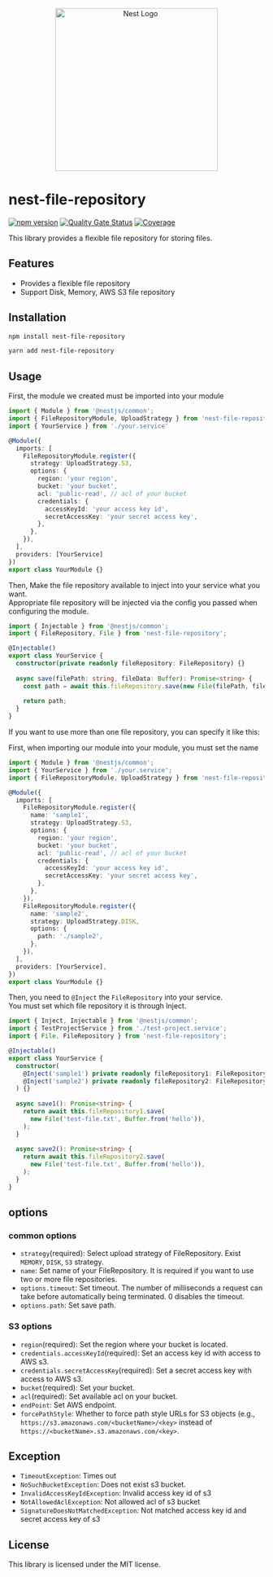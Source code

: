 <p align="center">
  <a href="https://nestjs.com"><img src="https://nestjs.com/img/logo_text.svg" alt="Nest Logo" width="320" /></a>
</p>

# nest-file-repository
[![npm version](https://badge.fury.io/js/nest-file-repository.svg)](https://badge.fury.io/js/nest-file-repository)
[![Quality Gate Status](https://sonarcloud.io/api/project_badges/measure?project=username1103_nest-file-manager&metric=alert_status)](https://sonarcloud.io/summary/new_code?id=username1103_nest-file-manager)
[![Coverage](https://sonarcloud.io/api/project_badges/measure?project=username1103_nest-file-manager&metric=coverage)](https://sonarcloud.io/summary/new_code?id=username1103_nest-file-manager)

This library provides a flexible file repository for storing files.

## Features

- Provides a flexible file repository
- Support Disk, Memory, AWS S3 file repository

## Installation

```bash
npm install nest-file-repository
```
```bash
yarn add nest-file-repository
```

## Usage

First, the module we created must be imported into your module
```typescript
import { Module } from '@nestjs/common';
import { FileRepositoryModule, UploadStrategy } from 'nest-file-repository';
import { YourService } from './your.service'

@Module({
  imports: [
    FileRepositoryModule.register({
      strategy: UploadStrategy.S3,
      options: {
        region: 'your region',
        bucket: 'your bucket',
        acl: 'public-read', // acl of your bucket
        credentials: {
          accessKeyId: 'your access key id',
          secretAccessKey: 'your secret access key',
        },
      },
    }),
  ],
  providers: [YourService]
})
export class YourModule {}
```

Then, Make the file repository available to inject into your service what you want.  
Appropriate file repository will be injected via the config you passed when configuring the module.


```typescript
import { Injectable } from '@nestjs/common';
import { FileRepository, File } from 'nest-file-repository';

@Injectable()
export class YourService {
  constructor(private readonly fileRepository: FileRepository) {}
  
  async save(filePath: string, fileData: Buffer): Promise<string> {
    const path = await this.fileRepository.save(new File(filePath, fileData))
    
    return path;
  }
}
```


If you want to use more than one file repository, you can specify it like this:

First, when importing our module into your module, you must set the name

```typescript
import { Module } from '@nestjs/common';
import { YourService } from './your.service';
import { FileRepositoryModule, UploadStrategy } from 'nest-file-repository';

@Module({
  imports: [
    FileRepositoryModule.register({
      name: 'sample1',
      strategy: UploadStrategy.S3,
      options: {
        region: 'your region',
        bucket: 'your bucket',
        acl: 'public-read', // acl of your bucket
        credentials: {
          accessKeyId: 'your access key id',
          secretAccessKey: 'your secret access key',
        },
      },
    }),
    FileRepositoryModule.register({
      name: 'sample2',
      strategy: UploadStrategy.DISK,
      options: {
        path: './sample2',
      },
    }),
  ],
  providers: [YourService],
})
export class YourModule {}
```

Then, you need to `@Inject` the `FileRepository` into your service.  
You must set which file repository it is through Inject.

```typescript
import { Inject, Injectable } from '@nestjs/common';
import { TestProjectService } from './test-project.service';
import { File, FileRepository } from 'nest-file-repository';

@Injectable()
export class YourService {
  constructor(
    @Inject('sample1') private readonly fileRepository1: FileRepository,
    @Inject('sample2') private readonly fileRepository2: FileRepository,
  ) {}
  
  async save1(): Promise<string> {
    return await this.fileRepository1.save(
      new File('test-file.txt', Buffer.from('hello')),
    );
  }
  
  async save2(): Promise<string> {
    return await this.fileRepository2.save(
      new File('test-file.txt', Buffer.from('hello')),
    );
  }
}
```

## options

### common options

- `strategy`(required): Select upload strategy of FileRepository. Exist `MEMORY`, `DISK`, `S3` strategy.
- `name`: Set name of your FileRepository. It is required if you want to use two or more file repositories.
- `options.timeout`: Set timeout. The number of milliseconds a request can take before automatically being terminated. 0 disables the timeout.
- `options.path`: Set save path.

### S3 options

- `region`(required): Set the region where your bucket is located.
- `credentials.accessKeyId`(required): Set an access key id with access to AWS s3.
- `credentials.secretAccessKey`(required): Set a secret access key with access to AWS s3.
- `bucket`(required): Set your bucket.
- `acl`(required): Set available acl on your bucket.
- `endPoint`: Set AWS endpoint.
- `forcePathStyle`: Whether to force path style URLs for S3 objects (e.g., `https://s3.amazonaws.com/<bucketName>/<key>` instead of `https://<bucketName>.s3.amazonaws.com/<key>`.
    
## Exception

- `TimeoutException`: Times out
- `NoSuchBucketException`: Does not exist s3 bucket.
- `InvalidAccessKeyIdException`: Invalid access key id of s3
- `NotAllowedAclException`: Not allowed acl of s3 bucket
- `SignatureDoesNotMatchedException`: Not matched access key id and secret access key of s3


## License

This library is licensed under the MIT license.
